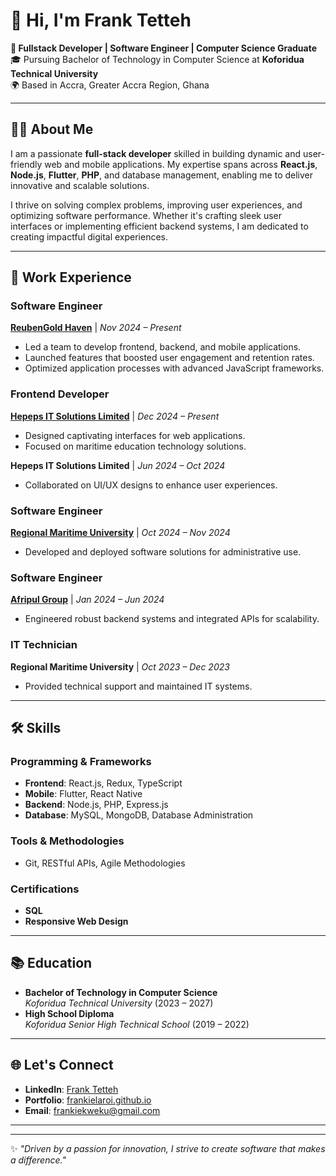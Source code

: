# 👋 Hi, I'm Frank Tetteh  

**🌟 Fullstack Developer | Software Engineer | Computer Science Graduate**  
🎓 Pursuing Bachelor of Technology in Computer Science at **Koforidua Technical University**  
🌍 Based in Accra, Greater Accra Region, Ghana  

---

## 👨‍💻 About Me  
I am a passionate **full-stack developer** skilled in building dynamic and user-friendly web and mobile applications. My expertise spans across **React.js**, **Node.js**, **Flutter**, **PHP**, and database management, enabling me to deliver innovative and scalable solutions.  

I thrive on solving complex problems, improving user experiences, and optimizing software performance. Whether it's crafting sleek user interfaces or implementing efficient backend systems, I am dedicated to creating impactful digital experiences.  

---

## 💼 Work Experience  

### **Software Engineer**  
**[ReubenGold Haven](https://reubengold.com)** | *Nov 2024 – Present*  
- Led a team to develop frontend, backend, and mobile applications.  
- Launched features that boosted user engagement and retention rates.  
- Optimized application processes with advanced JavaScript frameworks.  

### **Frontend Developer**  
**[Hepeps IT Solutions Limited](https://hepeps.com)** | *Dec 2024 – Present*  
- Designed captivating interfaces for web applications.  
- Focused on maritime education technology solutions.  

**Hepeps IT Solutions Limited** | *Jun 2024 – Oct 2024*  
- Collaborated on UI/UX designs to enhance user experiences.  

### **Software Engineer**  
**[Regional Maritime University](https://rmu.edu.gh/)** | *Oct 2024 – Nov 2024*  
- Developed and deployed software solutions for administrative use.  

### **Software Engineer**  
**[Afripul Group](https://afripulgroup.com/)** | *Jan 2024 – Jun 2024*  
- Engineered robust backend systems and integrated APIs for scalability.  

### **IT Technician**  
**Regional Maritime University** | *Oct 2023 – Dec 2023*  
- Provided technical support and maintained IT systems.  

---

## 🛠️ Skills  
### Programming & Frameworks  
- **Frontend**: React.js, Redux, TypeScript  
- **Mobile**: Flutter, React Native  
- **Backend**: Node.js, PHP, Express.js  
- **Database**: MySQL, MongoDB, Database Administration  

### Tools & Methodologies  
- Git, RESTful APIs, Agile Methodologies  

### Certifications  
- **SQL**  
- **Responsive Web Design**  

---

## 📚 Education  
- **Bachelor of Technology in Computer Science**  
  *Koforidua Technical University* (2023 – 2027)  
- **High School Diploma**  
  *Koforidua Senior High Technical School* (2019 – 2022)  

---

## 🌐 Let's Connect  
- **LinkedIn**: [Frank Tetteh](https://www.linkedin.com/in/frank-tetteh-a64900259)  
- **Portfolio**: [frankielaroi.github.io](https://franktetteh.me)  
- **Email**: [frankiekweku@gmail.com](mailto:frankiekweku@gmail.com)  

--- 

---

✨ *"Driven by a passion for innovation, I strive to create software that makes a difference."*  
